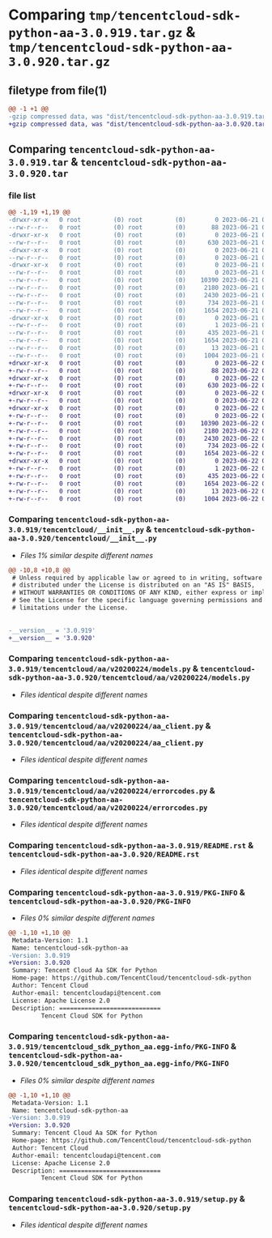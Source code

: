 # Comparing `tmp/tencentcloud-sdk-python-aa-3.0.919.tar.gz` & `tmp/tencentcloud-sdk-python-aa-3.0.920.tar.gz`

## filetype from file(1)

```diff
@@ -1 +1 @@
-gzip compressed data, was "dist/tencentcloud-sdk-python-aa-3.0.919.tar", last modified: Wed Jun 21 00:15:54 2023, max compression
+gzip compressed data, was "dist/tencentcloud-sdk-python-aa-3.0.920.tar", last modified: Thu Jun 22 00:14:58 2023, max compression
```

## Comparing `tencentcloud-sdk-python-aa-3.0.919.tar` & `tencentcloud-sdk-python-aa-3.0.920.tar`

### file list

```diff
@@ -1,19 +1,19 @@
-drwxr-xr-x   0 root         (0) root         (0)        0 2023-06-21 00:15:54.000000 tencentcloud-sdk-python-aa-3.0.919/
--rw-r--r--   0 root         (0) root         (0)       88 2023-06-21 00:15:54.000000 tencentcloud-sdk-python-aa-3.0.919/setup.cfg
-drwxr-xr-x   0 root         (0) root         (0)        0 2023-06-21 00:15:54.000000 tencentcloud-sdk-python-aa-3.0.919/tencentcloud/
--rw-r--r--   0 root         (0) root         (0)      630 2023-06-21 00:15:54.000000 tencentcloud-sdk-python-aa-3.0.919/tencentcloud/__init__.py
-drwxr-xr-x   0 root         (0) root         (0)        0 2023-06-21 00:15:54.000000 tencentcloud-sdk-python-aa-3.0.919/tencentcloud/aa/
--rw-r--r--   0 root         (0) root         (0)        0 2023-06-21 00:15:54.000000 tencentcloud-sdk-python-aa-3.0.919/tencentcloud/aa/__init__.py
-drwxr-xr-x   0 root         (0) root         (0)        0 2023-06-21 00:15:54.000000 tencentcloud-sdk-python-aa-3.0.919/tencentcloud/aa/v20200224/
--rw-r--r--   0 root         (0) root         (0)        0 2023-06-21 00:15:54.000000 tencentcloud-sdk-python-aa-3.0.919/tencentcloud/aa/v20200224/__init__.py
--rw-r--r--   0 root         (0) root         (0)    10390 2023-06-21 00:15:54.000000 tencentcloud-sdk-python-aa-3.0.919/tencentcloud/aa/v20200224/models.py
--rw-r--r--   0 root         (0) root         (0)     2180 2023-06-21 00:15:54.000000 tencentcloud-sdk-python-aa-3.0.919/tencentcloud/aa/v20200224/aa_client.py
--rw-r--r--   0 root         (0) root         (0)     2430 2023-06-21 00:15:54.000000 tencentcloud-sdk-python-aa-3.0.919/tencentcloud/aa/v20200224/errorcodes.py
--rw-r--r--   0 root         (0) root         (0)      734 2023-06-21 00:15:54.000000 tencentcloud-sdk-python-aa-3.0.919/README.rst
--rw-r--r--   0 root         (0) root         (0)     1654 2023-06-21 00:15:54.000000 tencentcloud-sdk-python-aa-3.0.919/PKG-INFO
-drwxr-xr-x   0 root         (0) root         (0)        0 2023-06-21 00:15:54.000000 tencentcloud-sdk-python-aa-3.0.919/tencentcloud_sdk_python_aa.egg-info/
--rw-r--r--   0 root         (0) root         (0)        1 2023-06-21 00:15:54.000000 tencentcloud-sdk-python-aa-3.0.919/tencentcloud_sdk_python_aa.egg-info/dependency_links.txt
--rw-r--r--   0 root         (0) root         (0)      435 2023-06-21 00:15:54.000000 tencentcloud-sdk-python-aa-3.0.919/tencentcloud_sdk_python_aa.egg-info/SOURCES.txt
--rw-r--r--   0 root         (0) root         (0)     1654 2023-06-21 00:15:54.000000 tencentcloud-sdk-python-aa-3.0.919/tencentcloud_sdk_python_aa.egg-info/PKG-INFO
--rw-r--r--   0 root         (0) root         (0)       13 2023-06-21 00:15:54.000000 tencentcloud-sdk-python-aa-3.0.919/tencentcloud_sdk_python_aa.egg-info/top_level.txt
--rw-r--r--   0 root         (0) root         (0)     1004 2023-06-21 00:15:54.000000 tencentcloud-sdk-python-aa-3.0.919/setup.py
+drwxr-xr-x   0 root         (0) root         (0)        0 2023-06-22 00:14:58.000000 tencentcloud-sdk-python-aa-3.0.920/
+-rw-r--r--   0 root         (0) root         (0)       88 2023-06-22 00:14:58.000000 tencentcloud-sdk-python-aa-3.0.920/setup.cfg
+drwxr-xr-x   0 root         (0) root         (0)        0 2023-06-22 00:14:58.000000 tencentcloud-sdk-python-aa-3.0.920/tencentcloud/
+-rw-r--r--   0 root         (0) root         (0)      630 2023-06-22 00:14:58.000000 tencentcloud-sdk-python-aa-3.0.920/tencentcloud/__init__.py
+drwxr-xr-x   0 root         (0) root         (0)        0 2023-06-22 00:14:58.000000 tencentcloud-sdk-python-aa-3.0.920/tencentcloud/aa/
+-rw-r--r--   0 root         (0) root         (0)        0 2023-06-22 00:14:58.000000 tencentcloud-sdk-python-aa-3.0.920/tencentcloud/aa/__init__.py
+drwxr-xr-x   0 root         (0) root         (0)        0 2023-06-22 00:14:58.000000 tencentcloud-sdk-python-aa-3.0.920/tencentcloud/aa/v20200224/
+-rw-r--r--   0 root         (0) root         (0)        0 2023-06-22 00:14:58.000000 tencentcloud-sdk-python-aa-3.0.920/tencentcloud/aa/v20200224/__init__.py
+-rw-r--r--   0 root         (0) root         (0)    10390 2023-06-22 00:14:58.000000 tencentcloud-sdk-python-aa-3.0.920/tencentcloud/aa/v20200224/models.py
+-rw-r--r--   0 root         (0) root         (0)     2180 2023-06-22 00:14:58.000000 tencentcloud-sdk-python-aa-3.0.920/tencentcloud/aa/v20200224/aa_client.py
+-rw-r--r--   0 root         (0) root         (0)     2430 2023-06-22 00:14:58.000000 tencentcloud-sdk-python-aa-3.0.920/tencentcloud/aa/v20200224/errorcodes.py
+-rw-r--r--   0 root         (0) root         (0)      734 2023-06-22 00:14:58.000000 tencentcloud-sdk-python-aa-3.0.920/README.rst
+-rw-r--r--   0 root         (0) root         (0)     1654 2023-06-22 00:14:58.000000 tencentcloud-sdk-python-aa-3.0.920/PKG-INFO
+drwxr-xr-x   0 root         (0) root         (0)        0 2023-06-22 00:14:58.000000 tencentcloud-sdk-python-aa-3.0.920/tencentcloud_sdk_python_aa.egg-info/
+-rw-r--r--   0 root         (0) root         (0)        1 2023-06-22 00:14:58.000000 tencentcloud-sdk-python-aa-3.0.920/tencentcloud_sdk_python_aa.egg-info/dependency_links.txt
+-rw-r--r--   0 root         (0) root         (0)      435 2023-06-22 00:14:58.000000 tencentcloud-sdk-python-aa-3.0.920/tencentcloud_sdk_python_aa.egg-info/SOURCES.txt
+-rw-r--r--   0 root         (0) root         (0)     1654 2023-06-22 00:14:58.000000 tencentcloud-sdk-python-aa-3.0.920/tencentcloud_sdk_python_aa.egg-info/PKG-INFO
+-rw-r--r--   0 root         (0) root         (0)       13 2023-06-22 00:14:58.000000 tencentcloud-sdk-python-aa-3.0.920/tencentcloud_sdk_python_aa.egg-info/top_level.txt
+-rw-r--r--   0 root         (0) root         (0)     1004 2023-06-22 00:14:58.000000 tencentcloud-sdk-python-aa-3.0.920/setup.py
```

### Comparing `tencentcloud-sdk-python-aa-3.0.919/tencentcloud/__init__.py` & `tencentcloud-sdk-python-aa-3.0.920/tencentcloud/__init__.py`

 * *Files 1% similar despite different names*

```diff
@@ -10,8 +10,8 @@
 # Unless required by applicable law or agreed to in writing, software
 # distributed under the License is distributed on an "AS IS" BASIS,
 # WITHOUT WARRANTIES OR CONDITIONS OF ANY KIND, either express or implied.
 # See the License for the specific language governing permissions and
 # limitations under the License.
 
 
-__version__ = '3.0.919'
+__version__ = '3.0.920'
```

### Comparing `tencentcloud-sdk-python-aa-3.0.919/tencentcloud/aa/v20200224/models.py` & `tencentcloud-sdk-python-aa-3.0.920/tencentcloud/aa/v20200224/models.py`

 * *Files identical despite different names*

### Comparing `tencentcloud-sdk-python-aa-3.0.919/tencentcloud/aa/v20200224/aa_client.py` & `tencentcloud-sdk-python-aa-3.0.920/tencentcloud/aa/v20200224/aa_client.py`

 * *Files identical despite different names*

### Comparing `tencentcloud-sdk-python-aa-3.0.919/tencentcloud/aa/v20200224/errorcodes.py` & `tencentcloud-sdk-python-aa-3.0.920/tencentcloud/aa/v20200224/errorcodes.py`

 * *Files identical despite different names*

### Comparing `tencentcloud-sdk-python-aa-3.0.919/README.rst` & `tencentcloud-sdk-python-aa-3.0.920/README.rst`

 * *Files identical despite different names*

### Comparing `tencentcloud-sdk-python-aa-3.0.919/PKG-INFO` & `tencentcloud-sdk-python-aa-3.0.920/PKG-INFO`

 * *Files 0% similar despite different names*

```diff
@@ -1,10 +1,10 @@
 Metadata-Version: 1.1
 Name: tencentcloud-sdk-python-aa
-Version: 3.0.919
+Version: 3.0.920
 Summary: Tencent Cloud Aa SDK for Python
 Home-page: https://github.com/TencentCloud/tencentcloud-sdk-python
 Author: Tencent Cloud
 Author-email: tencentcloudapi@tencent.com
 License: Apache License 2.0
 Description: ============================
         Tencent Cloud SDK for Python
```

### Comparing `tencentcloud-sdk-python-aa-3.0.919/tencentcloud_sdk_python_aa.egg-info/PKG-INFO` & `tencentcloud-sdk-python-aa-3.0.920/tencentcloud_sdk_python_aa.egg-info/PKG-INFO`

 * *Files 0% similar despite different names*

```diff
@@ -1,10 +1,10 @@
 Metadata-Version: 1.1
 Name: tencentcloud-sdk-python-aa
-Version: 3.0.919
+Version: 3.0.920
 Summary: Tencent Cloud Aa SDK for Python
 Home-page: https://github.com/TencentCloud/tencentcloud-sdk-python
 Author: Tencent Cloud
 Author-email: tencentcloudapi@tencent.com
 License: Apache License 2.0
 Description: ============================
         Tencent Cloud SDK for Python
```

### Comparing `tencentcloud-sdk-python-aa-3.0.919/setup.py` & `tencentcloud-sdk-python-aa-3.0.920/setup.py`

 * *Files identical despite different names*

